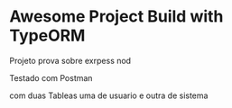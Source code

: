 # Awesome Project Build with TypeORM

Projeto prova sobre exrpess nod

Testado com Postman 

com duas Tableas uma de usuario e outra de sistema 
